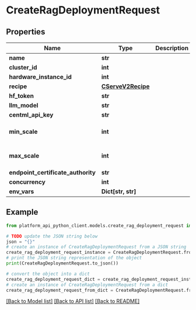 # CreateRagDeploymentRequest


## Properties

Name | Type | Description | Notes
------------ | ------------- | ------------- | -------------
**name** | **str** |  | 
**cluster_id** | **int** |  | 
**hardware_instance_id** | **int** |  | 
**recipe** | [**CServeV2Recipe**](CServeV2Recipe.md) |  | 
**hf_token** | **str** |  | [optional] 
**llm_model** | **str** |  | 
**centml_api_key** | **str** |  | 
**min_scale** | **int** |  | [optional] [default to 1]
**max_scale** | **int** |  | [optional] [default to 1]
**endpoint_certificate_authority** | **str** |  | [optional] 
**concurrency** | **int** |  | [optional] 
**env_vars** | **Dict[str, str]** |  | [optional] 

## Example

```python
from platform_api_python_client.models.create_rag_deployment_request import CreateRagDeploymentRequest

# TODO update the JSON string below
json = "{}"
# create an instance of CreateRagDeploymentRequest from a JSON string
create_rag_deployment_request_instance = CreateRagDeploymentRequest.from_json(json)
# print the JSON string representation of the object
print(CreateRagDeploymentRequest.to_json())

# convert the object into a dict
create_rag_deployment_request_dict = create_rag_deployment_request_instance.to_dict()
# create an instance of CreateRagDeploymentRequest from a dict
create_rag_deployment_request_from_dict = CreateRagDeploymentRequest.from_dict(create_rag_deployment_request_dict)
```
[[Back to Model list]](../README.md#documentation-for-models) [[Back to API list]](../README.md#documentation-for-api-endpoints) [[Back to README]](../README.md)


